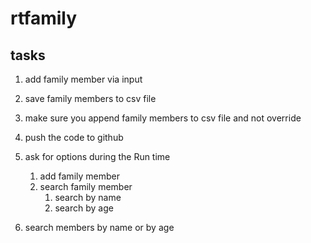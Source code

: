# rtfamily

## tasks

1. add family member via input
2. save family members to csv file
3. make sure you append family members to csv file and not override
4. push the code to github
5. ask for options during the Run time
	1. add family member 
	2. search family member
		1. search by name
		2. search by age
	
6. search members by name or by age
